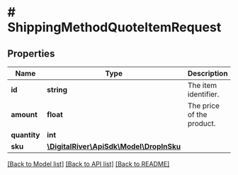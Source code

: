 # # ShippingMethodQuoteItemRequest

## Properties

Name | Type | Description | Notes
------------ | ------------- | ------------- | -------------
**id** | **string** | The item identifier. |
**amount** | **float** | The price of the product. |
**quantity** | **int** |  |
**sku** | [**\DigitalRiver\ApiSdk\Model\DropInSku**](DropInSku.md) |  | [optional]

[[Back to Model list]](../../README.md#models) [[Back to API list]](../../README.md#endpoints) [[Back to README]](../../README.md)
